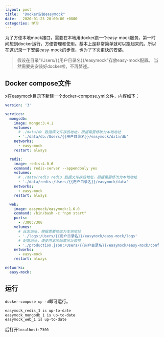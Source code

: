 ```yaml
---
layout: post
title:  "Docker安装easymock"
date:   2020-01-25 20:00:00 +0800
categories: 学习
---
```


为了方便本地mock接口，需要在本地用docker跑一个easy-mock服务。第一时间想到docker运行，方便管理和使用。基本上是非常简单就可以跑起来的。所以在这记录一下安装easy-mock的步骤，也为了下次更快的安装。

> 假设在目录"/Users/{{用户目录名}}/easymock"存放easy-mock配置。
> 当然需要先安装好docker啦，不再赘述。

## Docker compose文件

x在easymock目录下新建一个docker-compose.yml文件，内容如下：

```yml
version: '3'

services:
  mongodb:
    image: mongo:3.4.1
    volumes:
      # ./data/db 数据库文件存放地址，根据需要修改为本地地址
      - './data/db:/Users/{{用户目录名}}/easymock/data/db'
    networks:
      - easy-mock
    restart: always

  redis:
    image: redis:4.0.6
    command: redis-server --appendonly yes
    volumes:
      # ./data/redis redis 数据文件存放地址，根据需要修改为本地地址
      - './data/redis:/Users/{{用户目录名}}/easymock/data'
    networks:
      - easy-mock
    restart: always

  web:
    image: easymock/easymock:1.6.0
    command: /bin/bash -c "npm start"
    ports:
      - 7300:7300
    volumes:
      # 日志地址，根据需要修改为本地地址
      - './logs:/Users/{{用户目录名}}/easymock/easy-mock/logs'
      # 配置地址，请使用本地配置地址替换
      - './production.json:/Users/{{用户目录名}}/easymock/easy-mock/config'
    networks:
      - easy-mock
    restart: always

networks:
  easy-mock:
```

## 运行

`docker-compose up -d`即可运行。

```bash
easymock_redis_1 is up-to-date
easymock_mongodb_1 is up-to-date
easymock_web_1 is up-to-date
```
后打开`localhost:7300`